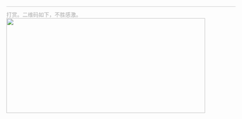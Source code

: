 <!--Pay Me Some Money, Hehe-->
<div style="min-width:600px;min-height:285px;margin-top:10px;border-top:1px solid #ccc;padding-top:10px;color:#aaa;">
    打赏。二维码如下，不胜感激。
    <br>
    <img src="https://raw.githubusercontent.com/niean/niean.github.io/master/images/pay.jpg" height="250" width="520" align="left" />
</div>